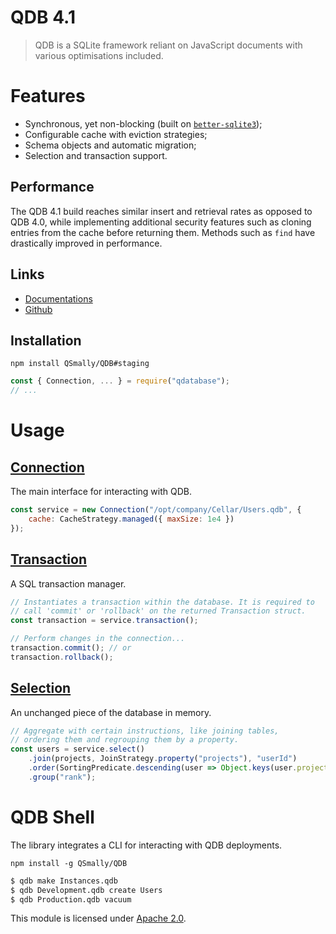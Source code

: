 
# QDB 4.1

> QDB is a SQLite framework reliant on JavaScript documents with various optimisations included.


# Features
* Synchronous, yet non-blocking (built on [`better-sqlite3`](https://github.com/JoshuaWise/better-sqlite3));
* Configurable cache with eviction strategies;
* Schema objects and automatic migration;
* Selection and transaction support.

## Performance
The QDB 4.1 build reaches similar insert and retrieval rates as opposed to QDB 4.0, while implementing additional security features such as cloning entries from the cache before returning them. Methods such as `find` have drastically improved in performance.

## Links
* [Documentations](https://github.com/QSmally/QDB/blob/v4/Documentation/Index.md)
* [Github](https://github.com/QSmally/QDB)

## Installation
`npm install QSmally/QDB#staging`
```js
const { Connection, ... } = require("qdatabase");
// ...
```


# Usage

## [Connection](https://github.com/QSmally/QDB/blob/v4/Documentation/Connection.md)
The main interface for interacting with QDB.
```js
const service = new Connection("/opt/company/Cellar/Users.qdb", {
    cache: CacheStrategy.managed({ maxSize: 1e4 })
});
```

## [Transaction](https://github.com/QSmally/QDB/blob/v4/Documentation/Transaction.md)
A SQL transaction manager.
```js
// Instantiates a transaction within the database. It is required to
// call 'commit' or 'rollback' on the returned Transaction struct.
const transaction = service.transaction();

// Perform changes in the connection...
transaction.commit(); // or
transaction.rollback();
```

## [Selection](https://github.com/QSmally/QDB/blob/v4/Documentation/Selection.md)
An unchanged piece of the database in memory.
```js
// Aggregate with certain instructions, like joining tables,
// ordering them and regrouping them by a property.
const users = service.select()
    .join(projects, JoinStrategy.property("projects"), "userId")
    .order(SortingPredicate.descending(user => Object.keys(user.projects).length))
    .group("rank");
```


# QDB Shell
The library integrates a CLI for interacting with QDB deployments.

`npm install -g QSmally/QDB`

```s
$ qdb make Instances.qdb
$ qdb Development.qdb create Users
$ qdb Production.qdb vacuum
```


This module is licensed under [Apache 2.0](http://www.apache.org/licenses/LICENSE-2.0).
